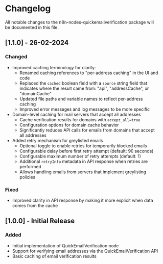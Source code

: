 # Changelog

All notable changes to the n8n-nodes-quickemailverification package will be documented in this file.

## [1.1.0] - 26-02-2024

### Changed

- Improved caching terminology for clarity:
  - Renamed caching references to "per-address caching" in the UI and code
  - Replaced the `cached` boolean field with a `source` string field that indicates where the result came from: "api", "addressCache", or "domainCache"
  - Updated file paths and variable names to reflect per-address caching
  - Improved error messages and log messages to be more specific
- Domain-level caching for mail servers that accept all addresses
  - Cache verification results for domains with `accept_all=true`
  - Configuration options for domain cache behavior
  - Significantly reduces API calls for emails from domains that accept all addresses
- Added retry mechanism for greylisted emails
  - Optional toggle to enable retries for temporarily blocked emails
  - Configurable delay before first retry attempt (default: 90 seconds)
  - Configurable maximum number of retry attempts (default: 1)
  - Additional `retryInfo` metadata in API response when retries are performed
  - Allows handling emails from servers that implement greylisting policies

### Fixed

- Improved clarity in API response by making it more explicit when data comes from the cache

## [1.0.0] - Initial Release

### Added

- Initial implementation of QuickEmailVerification node
- Support for verifying email addresses via the QuickEmailVerification API
- Basic caching of email verification results 
